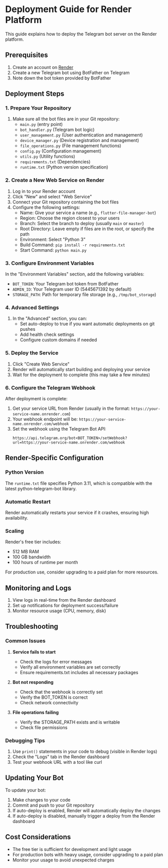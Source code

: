 # Deployment Guide for Render Platform

This guide explains how to deploy the Telegram bot server on the Render platform.

## Prerequisites

1. Create an account on [Render](https://render.com)
2. Create a new Telegram bot using BotFather on Telegram
3. Note down the bot token provided by BotFather

## Deployment Steps

### 1. Prepare Your Repository

1. Make sure all the bot files are in your Git repository:
   - `main.py` (entry point)
   - `bot_handler.py` (Telegram bot logic)
   - `user_management.py` (User authentication and management)
   - `device_manager.py` (Device registration and management)
   - `file_operations.py` (File management functions)
   - `config.py` (Configuration management)
   - `utils.py` (Utility functions)
   - `requirements.txt` (Dependencies)
   - `runtime.txt` (Python version specification)

### 2. Create a New Web Service on Render

1. Log in to your Render account
2. Click "New" and select "Web Service"
3. Connect your Git repository containing the bot files
4. Configure the following settings:
   - Name: Give your service a name (e.g., `flutter-file-manager-bot`)
   - Region: Choose the region closest to your users
   - Branch: Select the branch to deploy (usually `main` or `master`)
   - Root Directory: Leave empty if files are in the root, or specify the path
   - Environment: Select "Python 3"
   - Build Command: `pip install -r requirements.txt`
   - Start Command: `python main.py`

### 3. Configure Environment Variables

In the "Environment Variables" section, add the following variables:
- `BOT_TOKEN`: Your Telegram bot token from BotFather
- `ADMIN_ID`: Your Telegram user ID (5445671392 by default)
- `STORAGE_PATH`: Path for temporary file storage (e.g., `/tmp/bot_storage`)

### 4. Advanced Settings

1. In the "Advanced" section, you can:
   - Set auto-deploy to true if you want automatic deployments on git pushes
   - Add health check settings
   - Configure custom domains if needed

### 5. Deploy the Service

1. Click "Create Web Service"
2. Render will automatically start building and deploying your service
3. Wait for the deployment to complete (this may take a few minutes)

### 6. Configure the Telegram Webhook

After deployment is complete:

1. Get your service URL from Render (usually in the format: `https://your-service-name.onrender.com`)
2. Your webhook endpoint will be: `https://your-service-name.onrender.com/webhook`
3. Set the webhook using the Telegram Bot API:
   ```
   https://api.telegram.org/bot<BOT_TOKEN>/setWebhook?url=https://your-service-name.onrender.com/webhook
   ```

## Render-Specific Configuration

### Python Version

The `runtime.txt` file specifies Python 3.11, which is compatible with the latest python-telegram-bot library.

### Automatic Restart

Render automatically restarts your service if it crashes, ensuring high availability.

### Scaling

Render's free tier includes:
- 512 MB RAM
- 100 GB bandwidth
- 100 hours of runtime per month

For production use, consider upgrading to a paid plan for more resources.

## Monitoring and Logs

1. View logs in real-time from the Render dashboard
2. Set up notifications for deployment success/failure
3. Monitor resource usage (CPU, memory, disk)

## Troubleshooting

### Common Issues

1. **Service fails to start**
   - Check the logs for error messages
   - Verify all environment variables are set correctly
   - Ensure requirements.txt includes all necessary packages

2. **Bot not responding**
   - Check that the webhook is correctly set
   - Verify the BOT_TOKEN is correct
   - Check network connectivity

3. **File operations failing**
   - Verify the STORAGE_PATH exists and is writable
   - Check file permissions

### Debugging Tips

1. Use `print()` statements in your code to debug (visible in Render logs)
2. Check the "Logs" tab in the Render dashboard
3. Test your webhook URL with a tool like curl

## Updating Your Bot

To update your bot:

1. Make changes to your code
2. Commit and push to your Git repository
3. If auto-deploy is enabled, Render will automatically deploy the changes
4. If auto-deploy is disabled, manually trigger a deploy from the Render dashboard

## Cost Considerations

- The free tier is sufficient for development and light usage
- For production bots with heavy usage, consider upgrading to a paid plan
- Monitor your usage to avoid unexpected charges